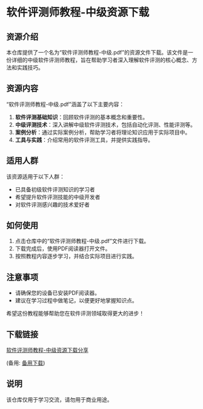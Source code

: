 # 软件评测师教程-中级资源下载

## 资源介绍

本仓库提供了一个名为“软件评测师教程-中级.pdf”的资源文件下载。该文件是一份详细的中级软件评测师教程，旨在帮助学习者深入理解软件评测的核心概念、方法和实践技巧。

## 资源内容

“软件评测师教程-中级.pdf”涵盖了以下主要内容：

1. **软件评测基础知识**：回顾软件评测的基本概念和重要性。
2. **中级评测技术**：深入讲解中级软件评测技术，包括自动化评测、性能评测等。
3. **案例分析**：通过实际案例分析，帮助学习者将理论知识应用于实际项目中。
4. **工具与实践**：介绍常用的软件评测工具，并提供实践指导。

## 适用人群

该资源适用于以下人群：

- 已具备初级软件评测知识的学习者
- 希望提升软件评测技能的中级开发者
- 对软件评测感兴趣的技术爱好者

## 如何使用

1. 点击仓库中的“软件评测师教程-中级.pdf”文件进行下载。
2. 下载完成后，使用PDF阅读器打开文件。
3. 按照教程内容逐步学习，并结合实际项目进行实践。

## 注意事项

- 请确保您的设备已安装PDF阅读器。
- 建议在学习过程中做笔记，以便更好地掌握知识点。

希望这份教程能够帮助您在软件评测领域取得更大的进步！

## 下载链接
[软件评测师教程-中级资源下载分享](https://pan.quark.cn/s/07a8a5e26ef8) 

(备用: [备用下载](https://pan.baidu.com/s/16JDWb9vKUYz2baW9PrHQ8w?pwd=1234))

## 说明

该仓库仅用于学习交流，请勿用于商业用途。
